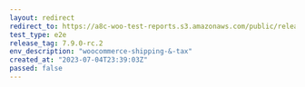 ```yaml
---
layout: redirect
redirect_to: https://a8c-woo-test-reports.s3.amazonaws.com/public/release/7.9.0-rc.2/woocommerce-shipping-&-tax/e2e/index.html
test_type: e2e
release_tag: 7.9.0-rc.2
env_description: "woocommerce-shipping-&-tax"
created_at: "2023-07-04T23:39:03Z"
passed: false
---
```

